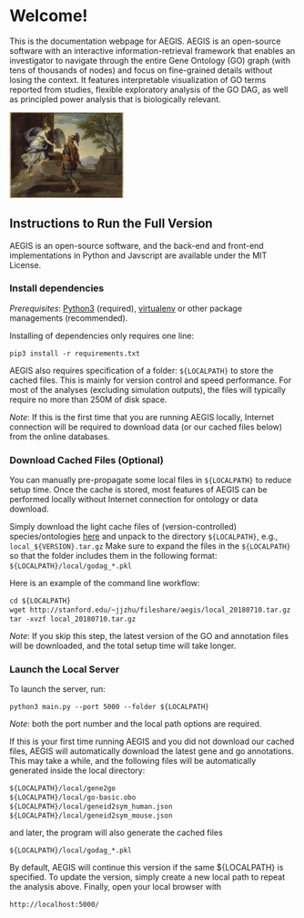 
# Welcome!

This is the documentation webpage for AEGIS. AEGIS is an open-source software with an interactive information-retrieval framework that enables an investigator to navigate through the entire Gene Ontology (GO) graph (with tens of thousands of nodes) and focus on fine-grained details without losing the context. It features interpretable visualization of GO terms reported from studies, flexible exploratory analysis of the GO DAG, as well as principled power analysis that is biologically relevant.

<img src="../static/img/aegis_painting.jpg" width="200px"/>

## Instructions to Run the Full Version

AEGIS is an open-source software, and the back-end and front-end implementations in Python and Javscript are available under the MIT License.


### Install dependencies

*Prerequisites*: [Python3](http://docs.python-guide.org/en/latest/) (required),
[virtualenv](https://virtualenv.pypa.io/en/stable/) or other package managements (recommended).

Installing of dependencies only requires one line:

    pip3 install -r requirements.txt

AEGIS also requires specification of a folder: `${LOCALPATH}` to store the
cached files. This is mainly for version control and speed performance.
For most of the analyses (excluding simulation outputs), the files will typically
require no more than 250M of disk space.

*Note*: If this is the first time that you are running AEGIS locally, Internet connection
will be required to download data (or our cached files below) from the online databases.

### Download Cached Files (Optional)

You can manually pre-propagate some local files in `${LOCALPATH}` to reduce setup time.
Once the cache is stored, most features of AEGIS can be performed locally
without Internet connection for ontology or data download.

Simply download the light cache files of (version-controlled)
species/ontologies [here](http://stanford.edu/~jjzhu/fileshare/aegis)
and unpack to the directory `${LOCALPATH}`, e.g., `local_${VERSION}.tar.gz`
Make sure to expand the files in the `${LOCALPATH}` so that the folder includes
them in the following format: `${LOCALPATH}/local/godag_*.pkl`

Here is an example of the command line workflow:

    cd ${LOCALPATH}
    wget http://stanford.edu/~jjzhu/fileshare/aegis/local_20180710.tar.gz
    tar -xvzf local_20180710.tar.gz


*Note*: If you skip this step, the latest version of the GO and annotation files will be downloaded,
and the total setup time will take longer.

### Launch the Local Server

To launch the server, run:

    python3 main.py --port 5000 --folder ${LOCALPATH}

*Note*: both the port number and the local path options are required.

If this is your first time running AEGIS and you did not download our cached
files, AEGIS will automatically download the latest gene and go annotations.
This may take a while, and the following files will be automatically generated
inside the local directory:

    ${LOCALPATH}/local/gene2go
    ${LOCALPATH}/local/go-basic.obo
    ${LOCALPATH}/local/geneid2sym_human.json
    ${LOCALPATH}/local/geneid2sym_mouse.json

and later, the program will also generate the cached files

    ${LOCALPATH}/local/godag_*.pkl

By default, AEGIS  will continue this version if the same ${LOCALPATH} is
specified. To update the version, simply create a new local path to repeat
the analysis above. Finally, open your local browser with

    http://localhost:5000/




